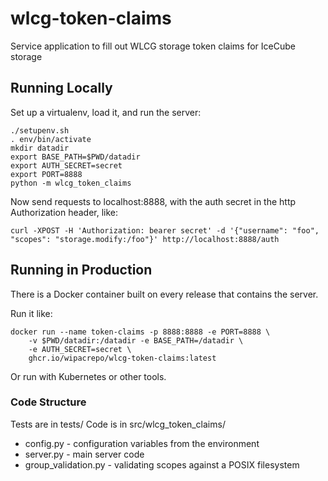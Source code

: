 # wlcg-token-claims
Service application to fill out WLCG storage token claims for IceCube storage

## Running Locally

Set up a virtualenv, load it, and run the server:

```
./setupenv.sh
. env/bin/activate
mkdir datadir
export BASE_PATH=$PWD/datadir
export AUTH_SECRET=secret
export PORT=8888
python -m wlcg_token_claims
```

Now send requests to localhost:8888, with the auth secret in
the http Authorization header, like:

```
curl -XPOST -H 'Authorization: bearer secret' -d '{"username": "foo", "scopes": "storage.modify:/foo"}' http://localhost:8888/auth
```

## Running in Production

There is a Docker container built on every release that contains the server.

Run it like:

```
docker run --name token-claims -p 8888:8888 -e PORT=8888 \
    -v $PWD/datadir:/datadir -e BASE_PATH=/datadir \
    -e AUTH_SECRET=secret \
    ghcr.io/wipacrepo/wlcg-token-claims:latest
```

Or run with Kubernetes or other tools.


### Code Structure

Tests are in tests/
Code is in src/wlcg_token_claims/

* config.py - configuration variables from the environment
* server.py - main server code
* group_validation.py - validating scopes against a POSIX filesystem
